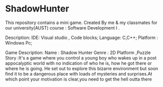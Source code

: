 # ShadowHunter
This repository contains a mini game.
Created By me & my classmates for our university(AUST) course : Software Development I  .

Description:
IDE: Visual studio , Code blocks;
Language: C,C++;
Platform : Windows Pc;

Game Description:
Name : Shadow Hunter
Genre : 2D Platform ,Puzzle
Story :It's a game where you control a young boy who wakes up in a post appocalyptic world with no indication of who he is, how he got there or where  he is going. He set out to explore this bizarre environment but soon find it to be a dangerous place with loads of mysteries and surprises.At which point your motivation is clear,you need to get the hell outta there
